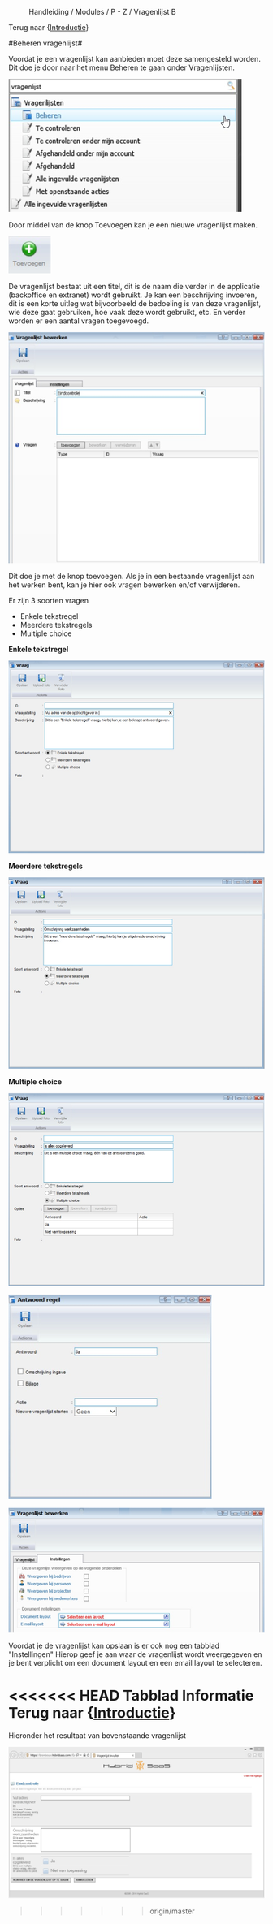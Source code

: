<properties>
	<page>
		<title>Vragenlijst</title>
	</page>
	<menu>
		<position>Handleiding / Modules / P - Z / Vragenlijst</position> 
		<title>Beheren vragenlijst</title>
		<sort>B</sort>
	</menu>
</properties>

Terug naar {[Introductie](http://hybridsaas.support/pages/handleiding/modules/P-Z/Vragenlijst)}

#Beheren vragenlijst#

Voordat je een vragenlijst kan aanbieden moet deze samengesteld worden. Dit doe je door naar het menu Beheren te gaan onder Vragenlijsten. 

![](images/vragenlijst-beheer.jpg) 

Door middel van de knop Toevoegen kan je een nieuwe vragenlijst maken. 

![](images/toevoegen.jpg) 

De vragenlijst bestaat uit een titel, dit is de naam die verder in de applicatie (backoffice en extranet) wordt gebruikt. Je kan een beschrijving invoeren, dit is een korte uitleg wat bijvoorbeeld de bedoeling is van deze vragenlijst, wie deze gaat gebruiken, hoe vaak deze wordt gebruikt, etc.
En verder worden er een aantal vragen toegevoegd.  

![](images/vragenlijst-beheer-toevoegen.jpg)

Dit doe je met de knop toevoegen. Als je in een bestaande vragenlijst aan het werken bent, kan je hier ook vragen bewerken en/of verwijderen.

Er zijn 3 soorten vragen 

- Enkele tekstregel
- Meerdere tekstregels
- Multiple choice

**Enkele tekstregel**

![](images/vragenlijst-beheer-1-tekstregel.jpg) 

**Meerdere tekstregels**

![](images/vragenlijst-beheer-meer-tekstregels.jpg) 

**Multiple choice**

![](images/vragenlijst-beheer-multiplechoice.jpg) 

![](images/vragenlijst-beheer-multiplechoice-antw.jpg)

![](images/vragenlijst-beheer-instellingen.jpg)

Voordat je de vragenlijst kan opslaan is er ook nog een tabblad "Instellingen" Hierop geef je aan waar de vragenlijst wordt weergegeven en je bent verplicht om een document layout en een email layout te selecteren.


<<<<<<< HEAD
**Tabblad Informatie**
Terug naar {[Introductie](http://hybridsaas.support/pages/handleiding/modules/P-Z/Vragenlijst)}
=======
Hieronder het resultaat van bovenstaande vragenlijst
 
![](images/vragenlijst-resultaat.jpg)
>>>>>>> origin/master
